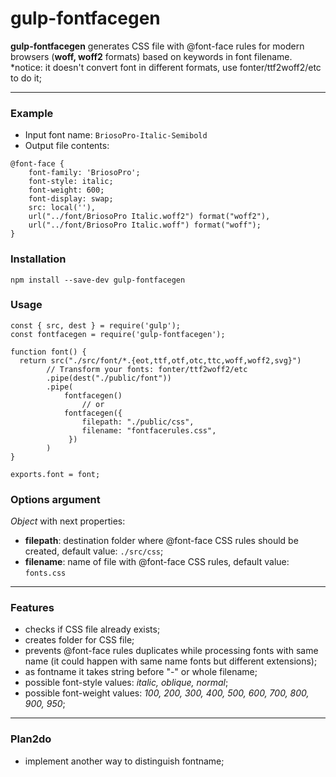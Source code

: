 ﻿# gulp-fontfacegen

**gulp-fontfacegen** generates CSS file with @font-face rules for modern browsers (**woff, woff2** formats) based on keywords in font filename.
\*notice: it doesn't convert font in different formats, use fonter/ttf2woff2/etc to do it;

---

### Example

- Input font name: `BriosoPro-Italic-Semibold`
- Output file contents:

```
@font-face {
	font-family: 'BriosoPro';
	font-style: italic;
	font-weight: 600;
	font-display: swap;
	src: local(''),
	url("../font/BriosoPro Italic.woff2") format("woff2"),
	url("../font/BriosoPro Italic.woff") format("woff");
}
```

### Installation

`npm install --save-dev gulp-fontfacegen`

### Usage

```
const { src, dest } = require('gulp');
const fontfacegen = require('gulp-fontfacegen');

function font() {
  return src("./src/font/*.{eot,ttf,otf,otc,ttc,woff,woff2,svg}")
        // Transform your fonts: fonter/ttf2woff2/etc
        .pipe(dest("./public/font"))
        .pipe(
            fontfacegen()
                // or
            fontfacegen({
                filepath: "./public/css",
                filename: "fontfacerules.css",
             })
        )
}

exports.font = font;
```

### Options argument

_Object_ with next properties:

- **filepath**: destination folder where @font-face CSS rules should be created, default value: `./src/css`;
- **filename**: name of file with @font-face CSS rules, default value: `fonts.css`

---

### Features

- checks if CSS file already exists;
- creates folder for CSS file;
- prevents @font-face rules duplicates while processing fonts with same name (it could happen with same name fonts but different extensions);
- as fontname it takes string before "-" or whole filename;
- possible font-style values: _italic, oblique, normal_;
- possible font-weight values: _100, 200, 300, 400, 500, 600, 700, 800, 900, 950_;

---

### Plan2do

- implement another way to distinguish fontname;
